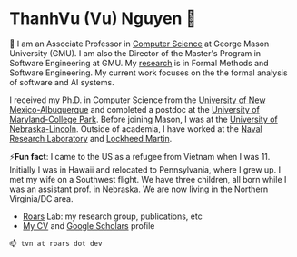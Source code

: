 
<!--
**nguyenthanhvuh/nguyenthanhvuh** is a ✨ _special_ ✨ repository because its `README.md` (this file) appears on your GitHub profile.

Here are some ideas to get you started:

- 🔭 I’m currently working on ...
- 🌱 I’m currently learning ...
- 👯 I’m looking to collaborate on ...
- 🤔 I’m looking for help with ...
- 💬 Ask me about ...
- 📫 How to reach me: ...
- 😄 Pronouns: ...
- ⚡ Fun fact: ...
-->


# ThanhVu (Vu) Nguyen 👋



🌱 I am an Associate Professor in [Computer Science](https://www.cs.gmu.edu) at George Mason University (GMU). I am also the Director of the Master's Program in Software Engineering at GMU.
 My [research](https://roars.dev) is in Formal Methods and Software Engineering. My current work focuses on the the formal analysis of software and AI systems.

 I received my Ph.D. in Computer Science from the [University of New Mexico-Albuquerque](https://cs.unm.edu) and completed a postdoc at the [University of Maryland-College Park](https://cs.umd.edu). Before joining Mason, I was at the [University of Nebraska-Lincoln](https://www.unl.edu). Outside of academia, I have worked at the [Naval Research Laboratory](https://www.nrl.navy.mil) and [Lockheed Martin](https://lockheedmartin.com/en-us/capabilities/research-labs/advanced-technology-labs.html).

⚡**Fun fact**: I came to the US as a refugee from Vietnam when I was 11. Initially I was in Hawaii and relocated to Pennsylvania, where I grew up. I met my wife on a Southwest flight. We have three children, all  born while I was an assistant prof. in Nebraska. We are now living in the Northern Virginia/DC area.

- [Roars](https://roars.dev) Lab: my research group, publications, etc
- [My CV](https://roars.dev/people/nguyenthanhvuh/latex-cv/cv-nguyen.pdf) and [Google Scholars](https://scholar.google.com/citations?user=TLcVQ-MAAAAJ&hl=en) profile


```
📫 tvn at roars dot dev
```
